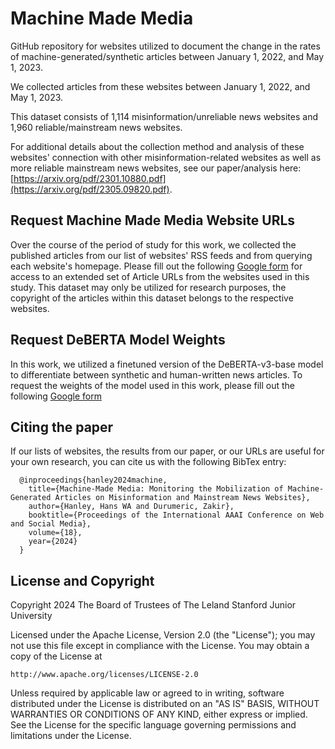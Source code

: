 

# Machine Made Media
GitHub repository for websites utilized to document the change in the rates of machine-generated/synthetic articles between January 1, 2022, and May 1, 2023.

We collected articles from these websites between January 1, 2022, and May 1, 2023. 

This dataset consists of 1,114 misinformation/unreliable news websites and 1,960 reliable/mainstream news websites. 

For additional details about the collection method and analysis of these websites' connection with other misinformation-related websites as well as more reliable mainstream news websites, see our paper/analysis here: [https://arxiv.org/pdf/2301.10880.pdf](https://arxiv.org/pdf/2305.09820.pdf). 

## Request Machine Made Media Website URLs
Over the course of the period of study for this work, we collected the published articles from our list of websites' RSS feeds and from querying each website's homepage. Please fill out the following [Google form](https://forms.gle/vGhZKkG5jy1cT7dx6) for access to an extended set of Article URLs from the websites used in this study. This dataset may only be utilized for research purposes, the copyright of the articles within this dataset belongs to the respective websites. 

## Request DeBERTA Model Weights
In this work, we utilized a finetuned version of the DeBERTA-v3-base model to differentiate between synthetic and human-written news articles. To request the weights of the model used in this work, please fill out the following [Google form](https://forms.gle/4WeVk8FwTafhtiU78)


## Citing the paper
If our lists of websites, the results from our paper, or our URLs are useful for your own research, you can cite us with the following BibTex entry:
```
  @inproceedings{hanley2024machine,
    title={Machine-Made Media: Monitoring the Mobilization of Machine-Generated Articles on Misinformation and Mainstream News Websites},
    author={Hanley, Hans WA and Durumeric, Zakir},
    booktitle={Proceedings of the International AAAI Conference on Web and Social Media},
    volume={18},
    year={2024}
  }
```

## License and Copyright

Copyright 2024 The Board of Trustees of The Leland Stanford Junior University

Licensed under the Apache License, Version 2.0 (the "License");
you may not use this file except in compliance with the License.
You may obtain a copy of the License at

    http://www.apache.org/licenses/LICENSE-2.0

Unless required by applicable law or agreed to in writing, software
distributed under the License is distributed on an "AS IS" BASIS,
WITHOUT WARRANTIES OR CONDITIONS OF ANY KIND, either express or implied.
See the License for the specific language governing permissions and
limitations under the License.

